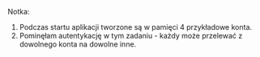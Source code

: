 Notka:
1. Podczas startu aplikacji tworzone są w pamięci 4 przykładowe konta. 
2. Pominęłam autentykację w tym zadaniu - każdy może przelewać z dowolnego konta na dowolne inne.


